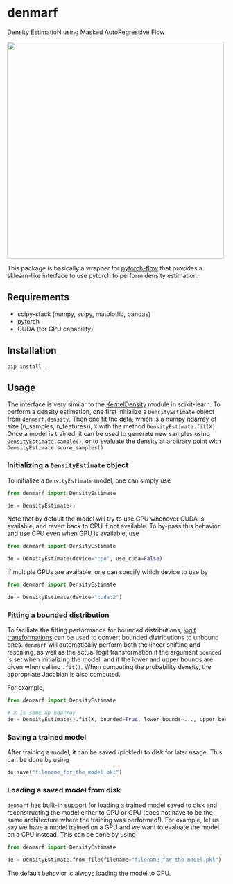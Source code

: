 # denmarf

Density EstimatioN using Masked AutoRegressive Flow

<img src="https://user-images.githubusercontent.com/55488840/219470588-de21e355-2e45-4bfc-913c-37d7c625951e.png" width="500">


This package is basically a wrapper for [pytorch-flow](https://github.com/ikostrikov/pytorch-flows) that provides a sklearn-like interface to use pytorch to perform density estimation.

## Requirements
- scipy-stack (numpy, scipy, matplotlib, pandas)
- pytorch
- CUDA (for GPU capability)

## Installation
```
pip install .
```

## Usage
The interface is very similar to the [KernelDensity](https://scikit-learn.org/stable/modules/generated/sklearn.neighbors.KernelDensity.html#sklearn.neighbors.KernelDensity) module in scikit-learn. To perform a density estimation, one first initialize a `DensityEstimate` object from `denmarf.density`. Then one fit the data, which is a numpy ndarray of size (n_samples, n_features)), `X` with the method `DensityEstimate.fit(X)`. Once a model is trained, it can be used to generate new samples using `DensityEstimate.sample()`, or to evaluate the density at arbitrary point with `DensityEstimate.score_samples()`

### Initializing a `DensityEstimate` object
To initialize a `DensityEstimate` model, one can simply use
```python
from denmarf import DensityEstimate

de = DensityEstimate()
```
Note that by default the model will try to use GPU whenever CUDA is available, and revert back to CPU if not available. To by-pass this behavior and use CPU even when GPU is available, use
```python
from denmarf import DensityEstimate

de = DensityEstimate(device="cpu", use_cuda=False)
```
If multiple GPUs are available, one can specify which device to use by
```python
from denmarf import DensityEstimate

de = DensityEstimate(device="cuda:2")
```

### Fitting a bounded distribution
To faciliate the fitting performance for bounded distributions, [logit transformations](https://en.wikipedia.org/wiki/Logit) can be used to convert bounded distributions to unbound ones. `denmarf` will automatically perform both the linear shifting and rescaling, as well as the actual logit transformation if the argument `bounded` is set when initializing the model, and if the lower and upper bounds are given when calling `.fit()`. When computing the probability density, the appropriate Jacobian is also computed.

For example,
```python
from denmarf import DensityEstimate

# X is some np ndarray
de = DensityEstimate().fit(X, bounded=True, lower_bounds=..., upper_bounds=...)
```
### Saving a trained model
After training a model, it can be saved (pickled) to disk for later usage. This can be done by using
```python
de.save("filename_for_the_model.pkl")
```

### Loading a saved model from disk
`denmarf` has built-in support for loading a trained model saved to disk and reconstructing the model either to CPU or GPU (does not have to be the same architecture where the training was performed!). For example, let us say we have a model trained on a GPU and we want to evaluate the model on a CPU instead. This can be done by using
```python
from denmarf import DensityEstimate

de = DensityEstimate.from_file(filename="filename_for_the_model.pkl")
```
The default behavior is always loading the model to CPU.
